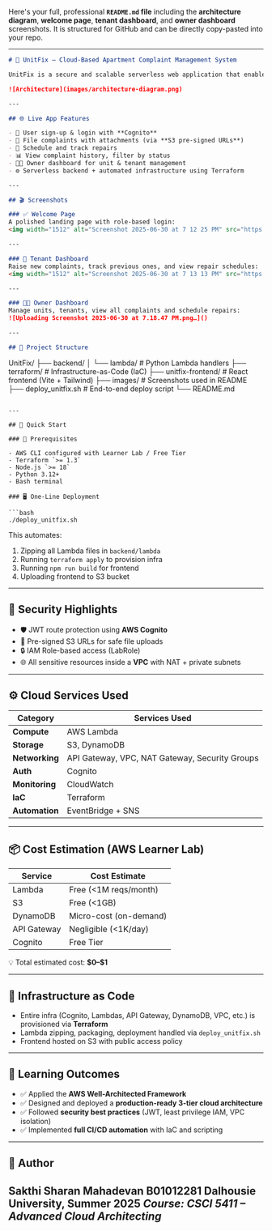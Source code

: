 Here's your full, professional **`README.md` file** including the **architecture diagram**, **welcome page**, **tenant dashboard**, and **owner dashboard** screenshots. It is structured for GitHub and can be directly copy-pasted into your repo.

---

```markdown
# 🏢 UnitFix — Cloud-Based Apartment Complaint Management System

UnitFix is a secure and scalable serverless web application that enables **tenants** to raise complaints and **owners** to manage units, view issues, and schedule repairs — all on AWS.

![Architecture](images/architecture-diagram.png)

---

## 🌐 Live App Features

- 🔐 User sign-up & login with **Cognito**
- 🧾 File complaints with attachments (via **S3 pre-signed URLs**)
- 🔧 Schedule and track repairs
- 📊 View complaint history, filter by status
- 🧑‍💼 Owner dashboard for unit & tenant management
- ⚙️ Serverless backend + automated infrastructure using Terraform

---

## 🎬 Screenshots

### ✅ Welcome Page
A polished landing page with role-based login:
<img width="1512" alt="Screenshot 2025-06-30 at 7 12 25 PM" src="https://github.com/user-attachments/assets/78c596ae-a3f0-4d4d-a57f-67cd93a5a3e0" />

---

### 🧍 Tenant Dashboard
Raise new complaints, track previous ones, and view repair schedules:
<img width="1512" alt="Screenshot 2025-06-30 at 7 13 13 PM" src="https://github.com/user-attachments/assets/6cdb1107-80bf-498a-aa8f-3864e089fec1" />

---

### 🧑‍💼 Owner Dashboard
Manage units, tenants, view all complaints and schedule repairs:
![Uploading Screenshot 2025-06-30 at 7.18.47 PM.png…]()

---

## 📁 Project Structure

```

UnitFix/
├── backend/
│   └── lambda/                # Python Lambda handlers
├── terraform/                 # Infrastructure-as-Code (IaC)
├── unitfix-frontend/          # React frontend (Vite + Tailwind)
├── images/                    # Screenshots used in README
├── deploy\_unitfix.sh          # End-to-end deploy script
└── README.md

````

---

## 🚀 Quick Start

### 🧰 Prerequisites

- AWS CLI configured with Learner Lab / Free Tier
- Terraform `>= 1.3`
- Node.js `>= 18`
- Python 3.12+
- Bash terminal

### 🖥️ One-Line Deployment

```bash
./deploy_unitfix.sh
````

This automates:

1. Zipping all Lambda files in `backend/lambda`
2. Running `terraform apply` to provision infra
3. Running `npm run build` for frontend
4. Uploading frontend to S3 bucket

---

## 🔐 Security Highlights

* 🛡️ JWT route protection using **AWS Cognito**
* 🔏 Pre-signed S3 URLs for safe file uploads
* 🔒 IAM Role-based access (LabRole)
* 🌐 All sensitive resources inside a **VPC** with NAT + private subnets

---

## ⚙️ Cloud Services Used

| Category       | Services Used                                  |
| -------------- | ---------------------------------------------- |
| **Compute**    | AWS Lambda                                     |
| **Storage**    | S3, DynamoDB                                   |
| **Networking** | API Gateway, VPC, NAT Gateway, Security Groups |
| **Auth**       | Cognito                                        |
| **Monitoring** | CloudWatch                                     |
| **IaC**        | Terraform                                      |
| **Automation** | EventBridge + SNS                              |

---

## 📦 Cost Estimation (AWS Learner Lab)

| Service     | Cost Estimate          |
| ----------- | ---------------------- |
| Lambda      | Free (<1M reqs/month)  |
| S3          | Free (<1GB)            |
| DynamoDB    | Micro-cost (on-demand) |
| API Gateway | Negligible (<1K/day)   |
| Cognito     | Free Tier              |

💡 Total estimated cost: **\$0–\$1**

---

## 🔧 Infrastructure as Code

* Entire infra (Cognito, Lambdas, API Gateway, DynamoDB, VPC, etc.) is provisioned via **Terraform**
* Lambda zipping, packaging, deployment handled via `deploy_unitfix.sh`
* Frontend hosted on S3 with public access policy

---

## 🧠 Learning Outcomes

* ✅ Applied the **AWS Well-Architected Framework**
* ✅ Designed and deployed a **production-ready 3-tier cloud architecture**
* ✅ Followed **security best practices** (JWT, least privilege IAM, VPC isolation)
* ✅ Implemented **full CI/CD automation** with IaC and scripting

---

## 👤 Author

**Sakthi Sharan Mahadevan**
B01012281
Dalhousie University, Summer 2025
*Course: CSCI 5411 – Advanced Cloud Architecting*
---
